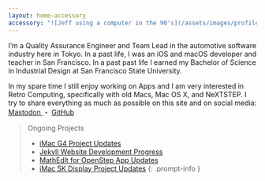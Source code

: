 ```yaml
---
layout: home-accessory
accessory: "![Jeff using a computer in the 90's](/assets/images/profile.jpeg)"
---
```


I’m a Quality Assurance Engineer and Team Lead in the automotive software
industry here in Tokyo. In a past life, I was an iOS and macOS developer and
teacher in San Francisco. In a past past life I earned my Bachelor of Science in
Industrial Design at San Francisco State University.

In my spare time I still enjoy working on Apps and I am very interested in Retro
Computing, specifically with old Macs, Mac OS X, and NeXTSTEP. I try to share
everything as much as possible on this site and on social media:
[Mastodon <i class="fab fa-mastodon"></i>](http://jeffburg.social/@jeff)・
[GitHub <i class="fab fa-github"></i> ](http://github.com/jeffreybergier)

> Ongoing Projects
> - [iMac G4 Project Updates](https://jeffburg.social/tags/iMacG4)
> - [Jekyll Website Development Progress](http://jeffburg.social/tags/iWeb)
> - [MathEdit for OpenStep App Updates](http://jeffburg.social/tags/OpenStep)
> - [iMac 5K Display Project Updates](http://jeffburg.social/tags/iMac5K)
{: .prompt-info }